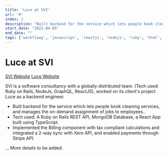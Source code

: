 ```yaml
---
title: 'Luce at SVI'
url: '#'
index: 2
description: "Built backend for the service which lets people book cleaning services, and manages the on-demand assignment of jobs to employees.."
start_date: "2021-04-05"
end_date: ""
tags: ['workflowy', 'javascript', 'reactjs', 'nodejs', 'ruby', 'html', 'css']
---
```


# Luce at SVI

<a href="http://svi.io" class="project_linkouts" target='_blank'>SVI Website</a>
<a href="https://sg.lucemg.com" class="project_linkouts" target='_blank'>Luce Website</a>

SVI is a software consultancy with a globally distributed team. (Tech used: Ruby on Rails, NodeJs, GraphQL, ReactJS), worked on its client's project Luce as a backend engineer.

- Built backend for the service which lets people book cleaning services, and manages the on-demand assignment of jobs to employees..
- Tech used: A Ruby on Rails REST API, MongoDB Database, a React App built using TypeScript.
- Implemented the Billing component with tax compliant calculations and integrated a 2-way sync with Xero API, and enabled payments through Stripe API.

... More details to be added.
